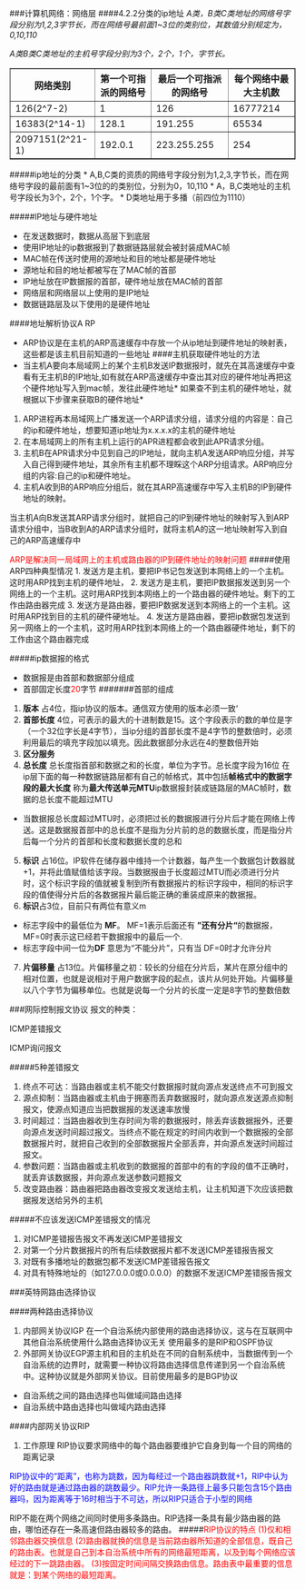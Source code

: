 ###计算机网络：网络层
####4.2.2分类的ip地址
*A类，B类C类地址的网络号字段分别为1,2,3字节长，而在网络号最前面1~3位的类别位，其数值分别规定为，0,10,110*

*A类B类C类地址的主机号字段分别为3个，2个，1个，字节长。*
<html>
<body>

<table border="1">
  <tr>
    <th>网络类别</th>
    <th>第一个可指派的网络号</th>
    <th>最后一个可指派的网络号</th>
    <th>每个网络中最大主机数</th>

  </tr>
  <tr>
    <td>126(2^7-2)</td>
    <td>1</td>
    <td>126</td>
    <td>16777214</td>
  </tr>
  <tr>
      <td>16383(2^14-1)</td>
      <td>128.1</td>
      <td>191.255</td>
      <td>65534</td>
  </tr>
  <tr>
      <td>2097151(2^21-1)</td>
      <td>192.0.1</td>
      <td>223.255.255</td> 
      <td>254</td>
  </tr>
</table>
</body>
</html>
#####ip地址的分类
* A,B,C类的资质的网络号字段分别为1,2,3,字节长，而在网络号字段的最前面有1~3位的的类别位，分别为0，10,110
* A，B,C类地址的主机号字段长为3个，2个，1个字。
* D类地址用于多播（前四位为1110）

#####IP地址与硬件地址
* 在发送数据时，数据从高层下到底层
* 使用IP地址的ip数据报到了数据链路层就会被封装成MAC帧
* MAC帧在传送时使用的源地址和目的地址都是硬件地址
* 源地址和目的地址都被写在了MAC帧的首部
* IP地址放在IP数据报的首部，硬件地址放在MAC帧的首部
* 网络层和网络层以上使用的是IP地址
* 数据链路层及以下使用的是硬件地址

####地址解析协议A RP
* ARP协议是在主机的ARP高速缓存中存放一个从ip地址到硬件地址的映射表，这些都是该主机目前知道的一些地址
####主机获取硬件地址的方法  
* 当主机A要向本局域网上的某个主机B发送IP数据报时，就先在其高速缓存中查看有无主机B的IP地址,如有就在ARP高速缓存中查出其对应的硬件地址再把这个硬件地址写入到mac帧，发往此硬件地址*
如果查不到主机的硬件地址，就根据以下步骤来获取B的硬件地址*
1. ARP进程再本局域网上广播发送一个ARP请求分组，请求分组的内容是：自己的ip和硬件地址，想要知道ip地址为x.x.x.x的主机的硬件地址
2. 在本局域网上的所有主机上运行的APR进程都会收到此APR请求分组。
3. 主机B在APR请求分中见到自己的IP地址，就向主机A发送ARP响应分组，并写入自己得到硬件地址，其余所有主机都不理睬这个ARP分组请求。ARP响应分组的内容:自己的ip和硬件地址。
4. 主机A收到B的ARP响应分组后，就在其ARP高速缓存中写入主机B的IP到硬件地址的映射。
<p>当主机A向B发送其ARP请求分组时，就把自己的IP到硬件地址的映射写入到ARP请求分组中，当B收到A的ARP请求分组时，就将主机A的这一地址映射写入到自己的ARP高速缓存中</p>
<font color="red">ARP是解决同一局域网上的主机或路由器的IP到硬件地址的映射问题</font>
#####使用ARP四种典型情况 
1. 发送方是主机，要把IP书记包发送到本网络上的一个主机。这时用ARP找到主机的硬件地址，
2. 发送方是主机，要把IP数据报发送到另一个网络上的一个主机。这时用ARP找到本网络上的一个路由器的硬件地址。剩下的工作由路由器完成
3. 发送方是路由器，要把IP数据发送到本网络上的一个主机。这时用ARP找到目的主机的硬件硬地址。
4. 发送方是路由器，要把ip数据包发送到另一网络上的一个主机，这时用ARP找到本网络上的一个路由器硬件地址，剩下的工作由这个路由器完成

#####ip数据报的格式
* 数据报是由首部和数据部分组成
* 首部固定长度<font color="red">20</font>字节
#######首部的组成
1. <B>版本</B> 占4位，指ip协议的版本。通信双方使用的版本必须一致‘
2.  <B>首部长度</B> 4位，可表示的最大的十进制数是15。这个字段表示的数的单位是字
（一个32位字长是4字节），当ip分组的首部长度不是4字节的整数倍时，必须利用最后的填充字段加以填充。因此数据部分永远在4的整数倍开始
3. <B>区分服务</B>
4. <B>总长度</B> 总长度指首部和数据之和的长度，单位为字节。总长度字段为16位
在ip层下面的每一种数据链路层都有自己的帧格式，其中包括<B>帧格式中的数据字段的最大长度</B> 称为<B>最大传送单元MTU</B>ip数据报封装成链路层的MAC帧时，数据的总长度不能超过MTU
* 当数据报总长度超过MTU时，必须把过长的数据报进行分片后才能在网络上传送。这是数据报首部中的总长度不是指为分片前的总的数据长度，而是指分片后每一个分片的首部和长度和数据长度的总和
5. <B>标识</B> 占16位。IP软件在储存器中维持一个计数器，每产生一个数据包计数器就+1，并将此值赋值给该字段。当数据报由于长度超过MTU而必须进行分片时，这个标识字段的值就被复制到所有数据报片的标识字段中，相同的标识字段的值使得分片后的各数据报片最后能正确的重装成原来的数据报。
6. <B>标识</B>占3位，目前只有两位有意义m
* 标志字段中的最低位为 <B>MF</B>。 MF=1表示后面还有 <B>”还有分片“</B>的数据报，MF=0时表示这已经若干数据报中的最后一个.
* 标志字段中间一位为<B>DF</B> 意思为“不能分片”，只有当 DF=0时才允许分片
7. <B>片偏移量</B> 占13位。片偏移量之初：较长的分组在分片后，某片在原分组中的相对位置，也就是说相对于用户数据字段的起点，该片从何处开始。片偏移量以八个字节为偏移单位。也就是说每一个分片的长度一定是8字节的整数倍数

###网际控制报文协议
报文的种类：<p>ICMP差错报文<p> <p>ICMP询问报文</p>
#####5种差错报文
1. 终点不可达：当路由器或主机不能交付数据报时就向源点发送终点不可到报文
2. 源点抑制：当路由器或主机由于拥塞而丢弃数据报时，就向源点发送源点抑制报文，使源点知道应当把数据报的发送速率放慢
3. 时间超过：当路由器收到生存时间为零的数据报时，除丢弃该数据报外，还要向源点发送时间超过报文。当终点不能在规定的时间内收到一个数据报的全部数据报片时，就把自己收到的全部数据报片全部丢弃，并向源点发送时间超过报文。
4. 参数问题：当路由器或主机收到的数据报的首部中的有的字段的值不正确时，就丢弃该数据报，并向源点发送参数问题报文
5. 改变路由器：路由器把路由器改变报文发送给主机，让主机知道下次应该把数据报发送给另外的主机
 

#####不应该发送ICMP差错报文的情况
 1. 对ICMP差错报告报文不再发送ICMP差错报文
 2. 对第一个分片数据报片的所有后续数据报片都不发送ICMP差错报告报文
 3. 对既有多播地址的数据包都不发送ICMP差错报告报文
 4. 对具有特殊地址的（如127.0.0.0或0.0.0.0）的数据不发送ICMP差错报告报文

###英特网路由选择协议

####两种路由选择协议
1. 内部网关协议IGP 在一个自治系统内部使用的路由选择协议，这与在互联网中其他自治系统使用什么路由选择协议无关 使用最多的是RIP和OSPF协议
2. 外部网关协议EGP源主机和目的主机处在不同的自制系统中，当数据传到一个自治系统的边界时，就需要一种协议将路由选择信息传递到另一个自治系统中。这种协议就是外部网关协议。目前使用最多的是BGP协议

* 自治系统之间的路由选择也叫做域间路由选择
* 自治系统中路由选择也叫做域内路由选择

####内部网关协议RIP
1. 工作原理
RIP协议要求网络中的每个路由器要维护它自身到每一个目的网络的距离记录

<font color="blue">RIP协议中的“距离”，也称为跳数，因为每经过一个路由器跳数就+1，RIP中认为好的路由就是通过路由器的跳数最少。RIP允许一条路径上最多只能包含15个路由器吗，因为距离等于16时相当于不可达，所以RIP只适合于小型的网络</font>

RIP不能在两个网络之间同时使用多条路由。RIP选择一条具有最少路由器的路由，哪怕还存在一条高速但路由器较多的路由。
#####<font color="red">RIP协议的特点</font>
<font color="red">
(1)仅和相邻路由器交换信息
(2)路由器就换的信息是当前路由器所知道的全部信息，既自己的路由表。也就是自己到本自治系统中所有的网络最短距离，以及到每个网络应该经过的下一跳路由器。
(3)按固定时间间隔交换路由信息。路由表中最重要的信息就是：到某个网络的最短距离。
</font>